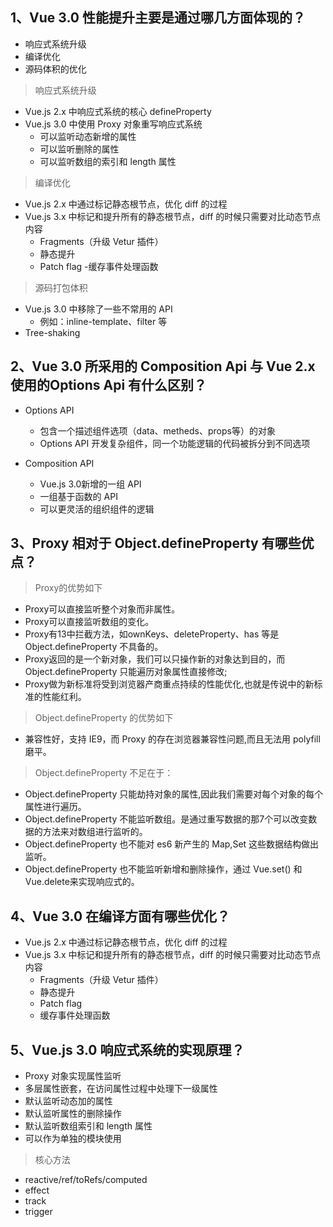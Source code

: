 ## 1、Vue 3.0 性能提升主要是通过哪几方面体现的？

- 响应式系统升级
- 编译优化
- 源码体积的优化

> 响应式系统升级

- Vue.js 2.x 中响应式系统的核心 defineProperty
- Vue.js 3.0 中使用 Proxy 对象重写响应式系统
  - 可以监听动态新增的属性
  - 可以监听删除的属性
  - 可以监听数组的索引和 length 属性

> 编译优化

- Vue.js 2.x 中通过标记静态根节点，优化 diff 的过程
- Vue.js 3.x 中标记和提升所有的静态根节点，diff 的时候只需要对比动态节点内容
  - Fragments（升级 Vetur 插件）
  - 静态提升
  - Patch flag
  -缓存事件处理函数

> 源码打包体积

- Vue.js 3.0 中移除了一些不常用的 API
  - 例如：inline-template、filter 等
- Tree-shaking

## 2、Vue 3.0 所采用的 Composition Api 与 Vue 2.x使用的Options Api 有什么区别？

- Options API
  - 包含一个描述组件选项（data、metheds、props等）的对象
  - Options API 开发复杂组件，同一个功能逻辑的代码被拆分到不同选项

- Composition API
  - Vue.js 3.0新增的一组 API
  - 一组基于函数的 API
  - 可以更灵活的组织组件的逻辑

## 3、Proxy 相对于 Object.defineProperty 有哪些优点？

> Proxy的优势如下

- Proxy可以直接监听整个对象而非属性。
- Proxy可以直接监听数组的变化。
- Proxy有13中拦截方法，如ownKeys、deleteProperty、has 等是 Object.defineProperty 不具备的。
- Proxy返回的是一个新对象，我们可以只操作新的对象达到目的，而 Object.defineProperty 只能遍历对象属性直接修改;
- Proxy做为新标准将受到浏览器产商重点持续的性能优化,也就是传说中的新标准的性能红利。

> Object.defineProperty 的优势如下

- 兼容性好，支持 IE9，而 Proxy 的存在浏览器兼容性问题,而且无法用 polyfill 磨平。

> Object.defineProperty 不足在于：

- Object.defineProperty 只能劫持对象的属性,因此我们需要对每个对象的每个属性进行遍历。
- Object.defineProperty 不能监听数组。是通过重写数据的那7个可以改变数据的方法来对数组进行监听的。
- Object.defineProperty 也不能对 es6 新产生的 Map,Set 这些数据结构做出监听。
- Object.defineProperty 也不能监听新增和删除操作，通过 Vue.set() 和 Vue.delete来实现响应式的。


## 4、Vue 3.0 在编译方面有哪些优化？

- Vue.js 2.x 中通过标记静态根节点，优化 diff 的过程
- Vue.js 3.x 中标记和提升所有的静态根节点，diff 的时候只需要对比动态节点内容
  - Fragments（升级 Vetur 插件）
  - 静态提升
  - Patch flag
  - 缓存事件处理函数

## 5、Vue.js 3.0 响应式系统的实现原理？

- Proxy 对象实现属性监听
- 多层属性嵌套，在访问属性过程中处理下一级属性
- 默认监听动态加的属性
- 默认监听属性的删除操作
- 默认监听数组索引和 length 属性
- 可以作为单独的模块使用

> 核心方法

- reactive/ref/toRefs/computed
- effect
- track
- trigger